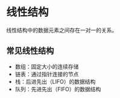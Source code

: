 # 线性结构

线性结构中的数据元素之间存在一对一的关系。

## 常见线性结构

- 数组：固定大小的连续存储
- 链表：通过指针连接的节点
- 栈：后进先出（LIFO）的数据结构
- 队列：先进先出（FIFO）的数据结构